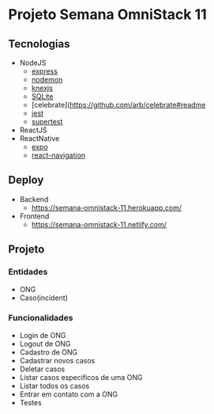 # Projeto Semana OmniStack 11

## Tecnologias
- NodeJS
  - [express](http://expressjs.com/en/4x/api.html)
  - [nodemon](https://github.com/remy/nodemon#nodemon)
  - [knexjs](http://knexjs.org/)
  - [SQLite](https://www.sqlite.org/docs.html)
  - [celebrate](https://github.com/arb/celebrate#readme
  - [jest](https://jestjs.io/docs/en/getting-started)
  - [supertest](https://github.com/visionmedia/supertest)
- ReactJS
- ReactNative
  - [expo](https://expo.io/learn)
  - [react-navigation](https://reactnavigation.org/docs/getting-started)

## Deploy
- Backend
  - https://semana-omnistack-11.herokuapp.com/
- Frontend
  - https://semana-omnistack-11.netlify.com/


## Projeto

### Entidades
- ONG
- Caso(incident)

### Funcionalidades
- Login de ONG
- Logout de ONG
- Cadastro de ONG
- Cadastrar novos casos
- Deletar casos
- Listar casos especificos de uma ONG
- Listar todos os casos
- Entrar em contato com a ONG
- Testes
